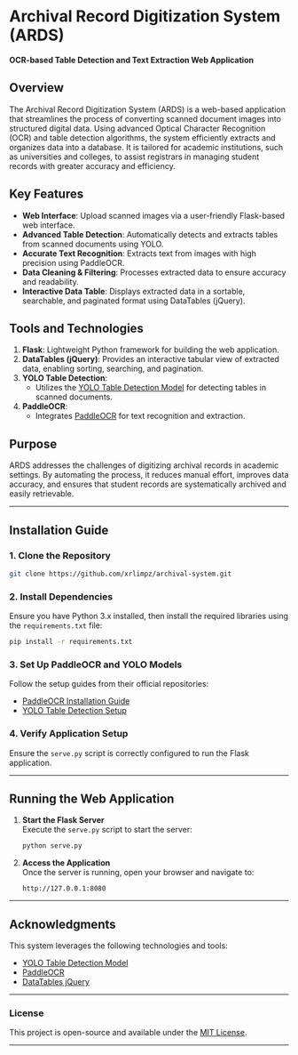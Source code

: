 
# **Archival Record Digitization System (ARDS)**  
**OCR-based Table Detection and Text Extraction Web Application**

## **Overview**
The Archival Record Digitization System (ARDS) is a web-based application that streamlines the process of converting scanned document images into structured digital data. Using advanced Optical Character Recognition (OCR) and table detection algorithms, the system efficiently extracts and organizes data into a database. It is tailored for academic institutions, such as universities and colleges, to assist registrars in managing student records with greater accuracy and efficiency.

## **Key Features**
- **Web Interface**: Upload scanned images via a user-friendly Flask-based web interface.
- **Advanced Table Detection**: Automatically detects and extracts tables from scanned documents using YOLO.
- **Accurate Text Recognition**: Extracts text from images with high precision using PaddleOCR.
- **Data Cleaning & Filtering**: Processes extracted data to ensure accuracy and readability.
- **Interactive Data Table**: Displays extracted data in a sortable, searchable, and paginated format using DataTables (jQuery).

## **Tools and Technologies**
1. **Flask**: Lightweight Python framework for building the web application.
2. **DataTables (jQuery)**: Provides an interactive tabular view of extracted data, enabling sorting, searching, and pagination.
3. **YOLO Table Detection**:  
   - Utilizes the [YOLO Table Detection Model](https://huggingface.co/foduucom/table-detection-and-extraction) for detecting tables in scanned documents.
4. **PaddleOCR**:  
   - Integrates [PaddleOCR](https://github.com/PaddlePaddle/PaddleOCR) for text recognition and extraction.

## **Purpose**
ARDS addresses the challenges of digitizing archival records in academic settings. By automating the process, it reduces manual effort, improves data accuracy, and ensures that student records are systematically archived and easily retrievable.

---

## **Installation Guide**

### **1. Clone the Repository**
```bash
git clone https://github.com/xrlimpz/archival-system.git
```

### **2. Install Dependencies**
Ensure you have Python 3.x installed, then install the required libraries using the `requirements.txt` file:
```bash
pip install -r requirements.txt
```

### **3. Set Up PaddleOCR and YOLO Models**
Follow the setup guides from their official repositories:
- [PaddleOCR Installation Guide](https://github.com/PaddlePaddle/PaddleOCR/blob/main/README_en.md)
- [YOLO Table Detection Setup](https://huggingface.co/foduucom/table-detection-and-extraction)

### **4. Verify Application Setup**
Ensure the `serve.py` script is correctly configured to run the Flask application.

---

## **Running the Web Application**

1. **Start the Flask Server**  
   Execute the `serve.py` script to start the server:
   ```bash
   python serve.py
   ```

2. **Access the Application**  
   Once the server is running, open your browser and navigate to:
   ```text
   http://127.0.0.1:8080
   ```

---

## **Acknowledgments**
This system leverages the following technologies and tools:  
- [YOLO Table Detection Model](https://huggingface.co/foduucom/table-detection-and-extraction)  
- [PaddleOCR](https://github.com/PaddlePaddle/PaddleOCR)  
- [DataTables jQuery](https://datatables.net/)  

---

### **License**
This project is open-source and available under the [MIT License](LICENSE).

---
